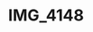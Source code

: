 ---
pid: '115'
layout: photos
title: IMG_4148
filename: IMG_4148.jpg
caption: jewelery face
permalink: "/photos/115.html"
---